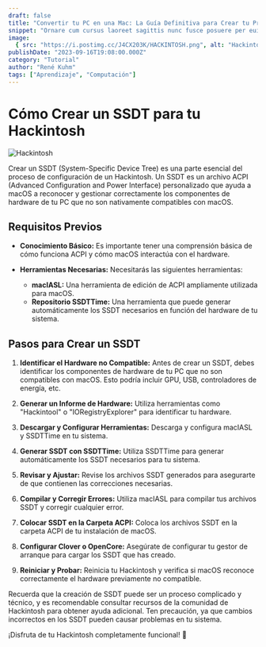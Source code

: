 ```yaml
---
draft: false
title: "Convertir tu PC en una Mac: La Guía Definitiva para Crear tu Propio Hackintosh"
snippet: "Ornare cum cursus laoreet sagittis nunc fusce posuere per euismod dis vehicula a, semper fames lacus maecenas dictumst pulvinar neque enim non potenti. Torquent hac sociosqu eleifend potenti."
image:
  { src: "https://i.postimg.cc/J4CX203K/HACKINTOSH.png", alt: "Hackintosh" }
publishDate: "2023-09-16T19:08:00.000Z"
category: "Tutorial"
author: "René Kuhm"
tags: ["Aprendizaje", "Computación"]
---
```


# Cómo Crear un SSDT para tu Hackintosh

![Hackintosh](https://i.postimg.cc/J76g3wb1/maxresdefault.jpg)

Crear un SSDT (System-Specific Device Tree) es una parte esencial del proceso de configuración de un Hackintosh. Un SSDT es un archivo ACPI (Advanced Configuration and Power Interface) personalizado que ayuda a macOS a reconocer y gestionar correctamente los componentes de hardware de tu PC que no son nativamente compatibles con macOS.

## Requisitos Previos

- **Conocimiento Básico:** Es importante tener una comprensión básica de cómo funciona ACPI y cómo macOS interactúa con el hardware.

- **Herramientas Necesarias:** Necesitarás las siguientes herramientas:
  - **macIASL:** Una herramienta de edición de ACPI ampliamente utilizada para macOS.
  - **Repositorio SSDTTime:** Una herramienta que puede generar automáticamente los SSDT necesarios en función del hardware de tu sistema.

## Pasos para Crear un SSDT

1. **Identificar el Hardware no Compatible:** Antes de crear un SSDT, debes identificar los componentes de hardware de tu PC que no son compatibles con macOS. Esto podría incluir GPU, USB, controladores de energía, etc.

2. **Generar un Informe de Hardware:** Utiliza herramientas como "Hackintool" o "IORegistryExplorer" para identificar tu hardware.

3. **Descargar y Configurar Herramientas:** Descarga y configura macIASL y SSDTTime en tu sistema.

4. **Generar SSDT con SSDTTime:** Utiliza SSDTTime para generar automáticamente los SSDT necesarios para tu sistema.

5. **Revisar y Ajustar:** Revise los archivos SSDT generados para asegurarte de que contienen las correcciones necesarias.

6. **Compilar y Corregir Errores:** Utiliza macIASL para compilar tus archivos SSDT y corregir cualquier error.

7. **Colocar SSDT en la Carpeta ACPI:** Coloca los archivos SSDT en la carpeta ACPI de tu instalación de macOS.

8. **Configurar Clover o OpenCore:** Asegúrate de configurar tu gestor de arranque para cargar los SSDT que has creado.

9. **Reiniciar y Probar:** Reinicia tu Hackintosh y verifica si macOS reconoce correctamente el hardware previamente no compatible.

Recuerda que la creación de SSDT puede ser un proceso complicado y técnico, y es recomendable consultar recursos de la comunidad de Hackintosh para obtener ayuda adicional. Ten precaución, ya que cambios incorrectos en los SSDT pueden causar problemas en tu sistema.

¡Disfruta de tu Hackintosh completamente funcional! 🚀

